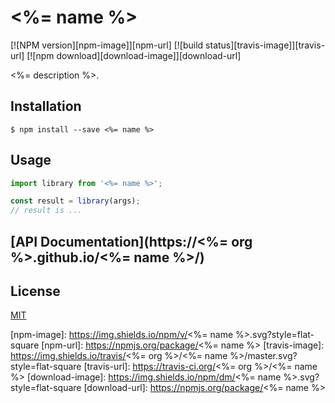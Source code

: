 # <%= name %>

  [![NPM version][npm-image]][npm-url]
  [![build status][travis-image]][travis-url]
  [![npm download][download-image]][download-url]

<%= description %>.

## Installation

`$ npm install --save <%= name %>`

## Usage

```js
import library from '<%= name %>';

const result = library(args);
// result is ...
```

## [API Documentation](https://<%= org %>.github.io/<%= name %>/)

## License

  [MIT](./LICENSE)

[npm-image]: https://img.shields.io/npm/v/<%= name %>.svg?style=flat-square
[npm-url]: https://npmjs.org/package/<%= name %>
[travis-image]: https://img.shields.io/travis/<%= org %>/<%= name %>/master.svg?style=flat-square
[travis-url]: https://travis-ci.org/<%= org %>/<%= name %>
[download-image]: https://img.shields.io/npm/dm/<%= name %>.svg?style=flat-square
[download-url]: https://npmjs.org/package/<%= name %>
